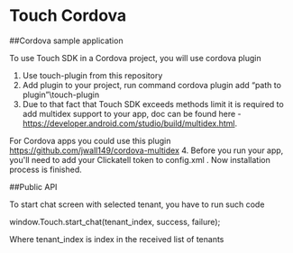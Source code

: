 # Touch Cordova

##Cordova sample application

To use Touch SDK in a Cordova project, you will use cordova plugin
1. Use touch-plugin from this repository
2. Add plugin to your project, run command
cordova plugin add “path to plugin”\touch-plugin
3. Due to that fact that Touch SDK exceeds methods limit it is required to add multidex support to your app, doc can be found here - https://developer.android.com/studio/build/multidex.html.

For Cordova apps you could use this plugin https://github.com/jwall149/cordova-multidex
4. Before you run your app, you'll need to add your Clickatell token to config.xml .
<preference name="clickatell_token" value="your token here" />
Now installation process is finished.

##Public API

To start chat screen with selected tenant, you have to run such code

window.Touch.start_chat(tenant_index, success, failure);

Where tenant_index is index in the received list of tenants
